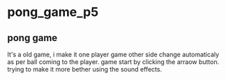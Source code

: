 # pong_game_p5

## pong game 

It's a old game, i make it one player game other side change automaticaly as per ball coming to the player. game start by clicking the arraow button. trying to make it more bether 
using the sound effects.

##
